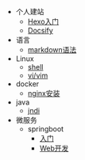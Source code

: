 - 个人建站
  - [Hexo入门](/hexo/hexo环境搭建)
  - [Docsify](/docsify/init)
- 语言
  - [markdown语法](/markdown/markdown语法)
- Linux
  - [shell](/linux/shell)
  - [vi/vim](/linux/vivim)
- docker
  - [nginx安装](/docker/docker安装nginx)
- java
  - [jndi](/jndi/jndi)
- 微服务
  - springboot
    - [入门](/springboot/入门)
    - [Web开发](/springboot/Web开发)